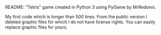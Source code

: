 README:
"Tetris" game created in Python 3 using PyGame by MrRedonis.

My first code which is longer than 500 lines. From the public version I deleted graphic files for which I do not have license rights. You can easily replace graphic files for yours. 

